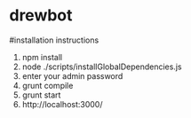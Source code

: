 # drewbot
#installation instructions
1. npm install
2. node ./scripts/installGlobalDependencies.js
3. enter your admin password
4. grunt compile
5. grunt start
6. http://localhost:3000/


